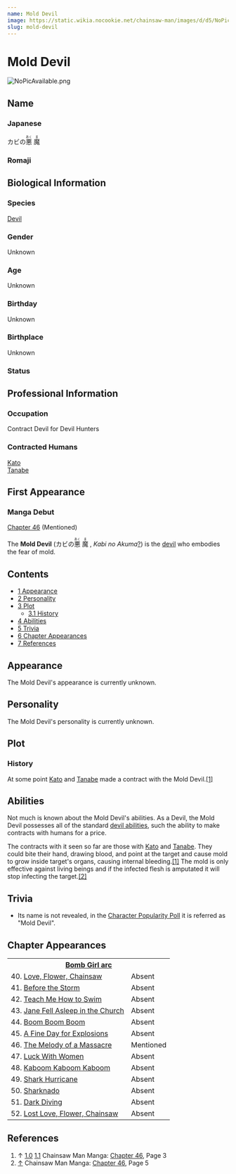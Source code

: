 ```yaml
---
name: Mold Devil
image: https://static.wikia.nocookie.net/chainsaw-man/images/d/d5/NoPicAvailable.png
slug: mold-devil
---
```


# Mold Devil

![](https://static.wikia.nocookie.net/chainsaw-man/images/d/d5/NoPicAvailable.png "NoPicAvailable.png")

## Name

### Japanese

カビの<ruby lang="ja"><rb>悪</rb><rp> (</rp><rt>あく</rt><rp>) </rp></ruby> <ruby lang="ja"><rb>魔</rb><rp> (</rp><rt>ま</rt><rp>)</rp></ruby>

### Romaji

## Biological Information

### Species

[Devil](/devil "Devil")

### Gender

Unknown

### Age

Unknown

### Birthday

Unknown

### Birthplace

Unknown

### Status

## Professional Information

### Occupation

Contract Devil for Devil Hunters

### Contracted Humans

[Kato](/kato "Kato")  
[Tanabe](/tanabe "Tanabe")

## First Appearance

### Manga Debut

[Chapter 46](/chapter-46 "Chapter 46") (Mentioned)

The **Mold Devil** (カビの<ruby lang="ja"><rb>悪</rb><rp> (</rp><rt>あく</rt><rp>) </rp></ruby> <ruby lang="ja"><rb>魔</rb><rp> (</rp><rt>ま</rt><rp>) </rp></ruby> , _Kabi no Akuma_[?](http://en.wikipedia.org/wiki/Help:Installing_Japanese_character_sets "wikipedia:Help:Installing Japanese character sets")) is the [devil](/devil "Devil") who embodies the fear of mold.

## Contents

-   [1 Appearance](#Appearance)
-   [2 Personality](#Personality)
-   [3 Plot](#Plot)
    -   [3.1 History](#History)
-   [4 Abilities](#Abilities)
-   [5 Trivia](#Trivia)
-   [6 Chapter Appearances](#Chapter_Appearances)
-   [7 References](#References)

## Appearance

The Mold Devil's appearance is currently unknown.

## Personality

The Mold Devil's personality is currently unknown.

## Plot

### History

At some point [Kato](/kato "Kato") and [Tanabe](/tanabe "Tanabe") made a contract with the Mold Devil.[\[1\]](#cite_note-Ch46Pg3-1)

## Abilities

Not much is known about the Mold Devil's abilities. As a Devil, the Mold Devil possesses all of the standard [devil abilities](/devil#general-abilities "Devil"), such the ability to make contracts with humans for a price.

The contracts with it seen so far are those with [Kato](/kato "Kato") and [Tanabe](/tanabe "Tanabe"). They could bite their hand, drawing blood, and point at the target and cause mold to grow inside target's organs, causing internal bleeding.[\[1\]](#cite_note-Ch46Pg3-1) The mold is only effective against living beings and if the infected flesh is amputated it will stop infecting the target.[\[2\]](#cite_note-Ch46Pg5-2)

## Trivia

-   Its name is not revealed, in the [Character Popularity Poll](/popularity-polls "Popularity Polls") it is referred as "Mold Devil".

## Chapter Appearances

<table><tbody><tr><th colspan="2"><center><a href="/bomb-girl-arc" title="Bomb Girl arc"><span>Bomb Girl arc</span></a></center></th></tr><tr><td>40. <a href="/chapter-40" title="Chapter 40">Love, Flower, Chainsaw</a></td><td><span>Absent</span></td></tr><tr><td>41. <a href="/chapter-41" title="Chapter 41">Before the Storm</a></td><td><span>Absent</span></td></tr><tr><td>42. <a href="/chapter-42" title="Chapter 42">Teach Me How to Swim</a></td><td><span>Absent</span></td></tr><tr><td>43. <a href="/chapter-43" title="Chapter 43">Jane Fell Asleep in the Church</a></td><td><span>Absent</span></td></tr><tr><td>44. <a href="/chapter-44" title="Chapter 44">Boom Boom Boom</a></td><td><span>Absent</span></td></tr><tr><td>45. <a href="/chapter-45" title="Chapter 45">A Fine Day for Explosions</a></td><td><span>Absent</span></td></tr><tr><td>46. <a href="/chapter-46" title="Chapter 46">The Melody of a Massacre</a></td><td><span>Mentioned</span></td></tr><tr><td>47. <a href="/chapter-47" title="Chapter 47">Luck With Women</a></td><td><span>Absent</span></td></tr><tr><td>48. <a href="/chapter-48" title="Chapter 48">Kaboom Kaboom Kaboom</a></td><td><span>Absent</span></td></tr><tr><td>49. <a href="/chapter-49" title="Chapter 49">Shark Hurricane</a></td><td><span>Absent</span></td></tr><tr><td>50. <a href="/chapter-50" title="Chapter 50">Sharknado</a></td><td><span>Absent</span></td></tr><tr><td>51. <a href="/chapter-51" title="Chapter 51">Dark Diving</a></td><td><span>Absent</span></td></tr><tr><td>52. <a href="/chapter-52" title="Chapter 52">Lost Love, Flower, Chainsaw</a></td><td><span>Absent</span></td></tr></tbody></table>

## References

1.  ↑ [1.0](#cite_ref-Ch46Pg3_1-0) [1.1](#cite_ref-Ch46Pg3_1-1) Chainsaw Man Manga: [Chapter 46](/chapter-46 "Chapter 46"), Page 3
2.  [↑](#cite_ref-Ch46Pg5_2-0) Chainsaw Man Manga: [Chapter 46](/chapter-46 "Chapter 46"), Page 5